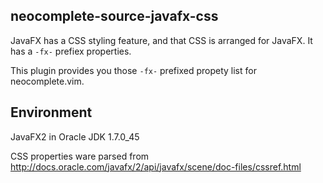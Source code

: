 
## neocomplete-source-javafx-css

JavaFX has a CSS styling feature, and that CSS is arranged for JavaFX.
It has a `-fx-` prefiex properties.

This plugin provides you those `-fx-` prefixed propety list for neocomplete.vim.


## Environment

JavaFX2 in Oracle JDK 1.7.0_45

CSS properties ware parsed from http://docs.oracle.com/javafx/2/api/javafx/scene/doc-files/cssref.html
